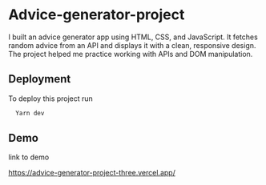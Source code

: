 
# Advice-generator-project

I built an advice generator app using HTML, CSS, and JavaScript. It fetches random advice from an API and displays it with a clean, responsive design. The project helped me practice working with APIs and DOM manipulation.



## Deployment

To deploy this project run

```bash
  Yarn dev 
```


## Demo

 link to demo

https://advice-generator-project-three.vercel.app/
